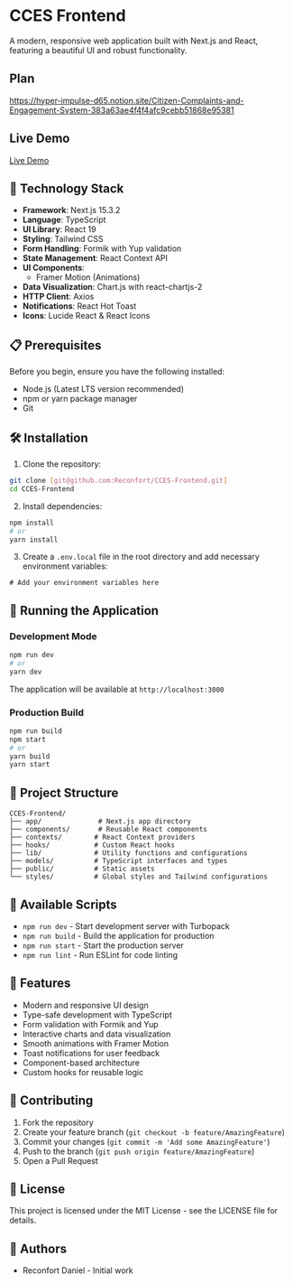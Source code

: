# CCES Frontend

A modern, responsive web application built with Next.js and React, featuring a beautiful UI and robust functionality.

## Plan
https://hyper-impulse-d65.notion.site/Citizen-Complaints-and-Engagement-System-383a63ae4f4f4afc9cebb51868e95381

## Live Demo
[Live Demo](https://cces-frontend-git-main-reconforts-projects.vercel.app/)

## 🚀 Technology Stack

- **Framework**: Next.js 15.3.2
- **Language**: TypeScript
- **UI Library**: React 19
- **Styling**: Tailwind CSS
- **Form Handling**: Formik with Yup validation
- **State Management**: React Context API
- **UI Components**: 
  - Framer Motion (Animations)
- **Data Visualization**: Chart.js with react-chartjs-2
- **HTTP Client**: Axios
- **Notifications**: React Hot Toast
- **Icons**: Lucide React & React Icons

## 📋 Prerequisites

Before you begin, ensure you have the following installed:
- Node.js (Latest LTS version recommended)
- npm or yarn package manager
- Git

## 🛠️ Installation

1. Clone the repository:
```bash
git clone [git@github.com:Reconfort/CCES-Frontend.git]
cd CCES-Frontend
```

2. Install dependencies:
```bash
npm install
# or
yarn install
```

3. Create a `.env.local` file in the root directory and add necessary environment variables:
```env
# Add your environment variables here
```

## 🚀 Running the Application

### Development Mode
```bash
npm run dev
# or
yarn dev
```
The application will be available at `http://localhost:3000`

### Production Build
```bash
npm run build
npm start
# or
yarn build
yarn start
```

## 📁 Project Structure

```
CCES-Frontend/
├── app/              # Next.js app directory
├── components/       # Reusable React components
├── contexts/        # React Context providers
├── hooks/           # Custom React hooks
├── lib/             # Utility functions and configurations
├── models/          # TypeScript interfaces and types
├── public/          # Static assets
└── styles/          # Global styles and Tailwind configurations
```

## 🧪 Available Scripts

- `npm run dev` - Start development server with Turbopack
- `npm run build` - Build the application for production
- `npm run start` - Start the production server
- `npm run lint` - Run ESLint for code linting

## 🎨 Features

- Modern and responsive UI design
- Type-safe development with TypeScript
- Form validation with Formik and Yup
- Interactive charts and data visualization
- Smooth animations with Framer Motion
- Toast notifications for user feedback
- Component-based architecture
- Custom hooks for reusable logic

## 🤝 Contributing

1. Fork the repository
2. Create your feature branch (`git checkout -b feature/AmazingFeature`)
3. Commit your changes (`git commit -m 'Add some AmazingFeature'`)
4. Push to the branch (`git push origin feature/AmazingFeature`)
5. Open a Pull Request

## 📝 License

This project is licensed under the MIT License - see the LICENSE file for details.

## 👥 Authors

- Reconfort Daniel - Initial work
